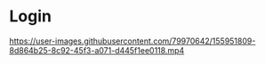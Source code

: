 # Login

https://user-images.githubusercontent.com/79970642/155951809-8d864b25-8c92-45f3-a071-d445f1ee0118.mp4





